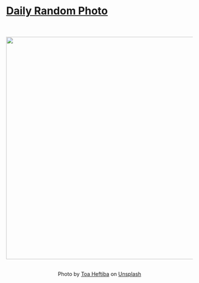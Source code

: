 # [Daily Random Photo](https://www.dailyrandomphoto.com/)

<div align="center">
  <br>
  <br>
  <a href="https://www.dailyrandomphoto.com/p/2022/2022-04-10/"><img src="https://images.unsplash.com/photo-1615835623563-d6b89ab196c0?crop=entropy&cs=tinysrgb&fit=max&fm=jpg&ixid=Mnw3NzUwOHwwfDF8cmFuZG9tfHx8fHx8fHx8MTY0OTU1MDY4MA&ixlib=rb-1.2.1&q=80&w=1080" width="600px"></a>
  <br>
  <br>
  <p class="has-text-grey">Photo by <a href="https://unsplash.com/@heftiba?utm_source=Daily%20Random%20Photo&amp;utm_medium=referral" target="_blank" rel="noopener noreferrer">Toa Heftiba</a> on <a href="https://unsplash.com/photos/pZwxnQ8lA24?utm_source=Daily%20Random%20Photo&amp;utm_medium=referral" target="_blank" rel="noopener noreferrer">Unsplash</a></p>
</div>
